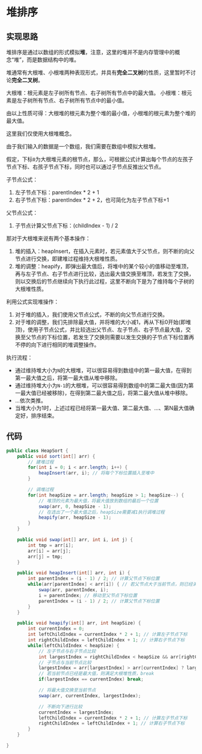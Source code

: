 # 堆排序

## 实现思路

堆排序是通过以数组的形式模拟**堆**，注意，这里的堆并不是内存管理中的概念“堆”，而是数据结构中的堆。

堆通常有大根堆、小根堆两种表现形式，并具有**完全二叉树**的性质，这里暂时不讨论**完全二叉树**。

大根堆：根元素是左子树所有节点、右子树所有节点中的最大值。
小根堆：根元素是左子树所有节点、右子树所有节点中的最小值。

由以上性质可得：大根堆的根元素为整个堆的最小值，小根堆的根元素为整个堆的最大值。

这里我们仅使用大根堆概念。

由于我们输入的数据是一个数组，我们需要在数组中模拟大根堆。

假定，下标`0`为大根堆元素的根节点，那么，可根据公式计算出每个节点的左孩子节点下标、右孩子节点下标，同时也可以通过子节点反推出父节点。

子节点公式：
1. 左子节点下标：parentIndex * 2 + 1
2. 右子节点下标：parentIndex * 2 + 2，也可简化为左子节点下标+1

父节点公式：
1. 子节点计算父节点下标：(childIndex - 1) / 2

那对于大根堆来说有两个基本操作：
1. 堆的插入：heapInsert，在插入元素时，若元素值大于父节点，则不断的向父节点进行交换，即建堆过程维持大根堆性质。
2. 堆的调整：heapify，即弹出最大值后，将堆中的某个较小的值移动至堆顶，再与左子节点、右子节点进行比较，选出最大值交换至堆顶，若发生了交换，则以交换后的节点继续向下执行此过程，这里不断向下是为了维持每个子树的大根堆性质。

利用公式实现堆操作：
1. 对于堆的插入，我们使用父节点公式，不断的向父节点进行交换。
2. 对于堆的调整，我们先排除最大值，并将堆的大小减1，再从下标0开始(即堆顶)，使用子节点公式，并比较选出父节点、左子节点、右子节点最大值，交换至父节点的下标位置，若发生了交换则需要以发生交换的子节点下标位置再不停的向下进行相同的堆调整操作。

执行流程：
- 通过维持堆大小为`N`的大根堆，可以很容易得到数组中的第一最大值，在得到第一最大值之后，将第一最大值从堆中移除。
- 通过维持堆大小为`N-1`的大根堆，可以很容易得到数组中的第二最大值(因为第一最大值已经被移除)，在得到第二最大值之后，将第二最大值从堆中移除。
- ...依次类推。
- 当堆大小为1时，上述过程已经将第一最大值、第二最大值、...、第N最大值确定好，排序结束。

## 代码

```java
public class HeapSort {
    public void sort(int[] arr) {
        // 建堆过程
        for(int i = 0; i < arr.length; i++) {
            heapInsert(arr, i); // 将每个下标位置插入至堆中
        }

        // 调堆过程
        for(int heapSize = arr.length; heapSize > 1; heapSize--) {
            // 堆顶的元素为最大值，将最大值放到数组的最后一个位置
            swap(arr, 0, heapSize - 1);
            // 在选出了一个最大值之后，heapSize需要减1执行调堆过程
            heapify(arr, heapSize - 1);
        }
    }

    public void swap(int[] arr, int i, int j) {
        int tmp = arr[i];
        arr[i] = arr[j];
        arr[j] = tmp;
    }

    public void heapInsert(int[] arr, int i) {
        int parentIndex = (i - 1) / 2; // 计算父节点下标位置
        while(arr[parentIndex] < arr[i]) { // 若父节点大于当前节点，则已经满足了大根堆性质，跳出循环
            swap(arr, parentIndex, i);
            i = parentIndex; // 移动至父节点下标位置
            parentIndex = (i - 1) / 2; // 计算父节点下标位置
        }
    }

    public void heapify(int[] arr, int heapSize) {
        int currentIndex = 0;
        int leftChildIndex = currentIndex * 2 + 1; // 计算左子节点下标
        int rightChildIndex = leftChildIndex + 1; // 计算右子节点下标
        while(leftChildIndex < heapSize) {
            // 左子节点与右子节点比较
            int largestIndex = rightChildIndex < heapSize && arr[rightChildIndex] > arr[leftChildIndex] ? rightChildIndex: leftChildIndex;
            // 子节点与当前节点比较
            largestIndex = arr[largestIndex] > arr[currentIndex] ? largestIndex: currentIndex;
            // 若当前节点已经是最大值，则满足大根堆性质，break
            if(largestIndex == currentIndex) break;

            // 将最大值交换至当前节点
            swap(arr, currentIndex, largestIndex);

            // 不断向下进行比较
            currentIndex = largestIndex;
            leftChildIndex = currentIndex * 2 + 1; // 计算左子节点下标
            rightChildIndex = leftChildIndex + 1; // 计算右子节点下标
        }
    }

}
```
